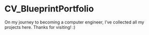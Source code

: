 # CV_BlueprintPortfolio
On my journey to becoming a computer engineer, I’ve collected all my projects here. Thanks for visiting! :)
